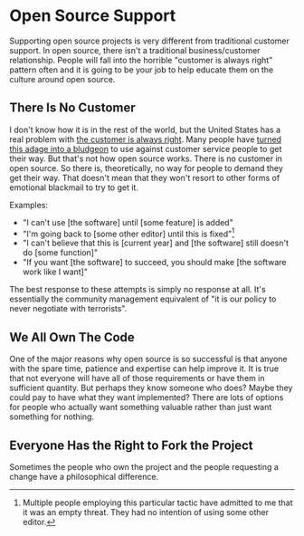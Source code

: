 # Open Source Support

Supporting open source projects is very different from traditional customer support. In open source, there isn't a traditional business/customer relationship. People will fall into the horrible "customer is always right" pattern often and it is going to be your job to help educate them on the culture around open source.

## There Is No Customer

I don't know how it is in the rest of the world, but the United States has a real problem with [the customer is always right](https://en.wikipedia.org/wiki/The_customer_is_always_right). Many people have [turned this adage into a bludgeon](https://www.youtube.com/watch?v=9EJw6oGSft0) to use against customer service people to get their way. But that's not how open source works. There is no customer in open source. So there is, theoretically, no way for people to demand they get their way. That doesn't mean that they won't resort to other forms of emotional blackmail to try to get it.

Examples:

* "I can't use [the software] until [some feature] is added"
* "I'm going back to [some other editor] until this is fixed"[^1]
* "I can't believe that this is [current year] and [the software] still doesn't do [some function]"
* "If you want [the software] to succeed, you should make [the software work like I want]"

The best response to these attempts is simply no response at all. It's essentially the community management equivalent of "it is our policy to never negotiate with terrorists".

## We All Own The Code

One of the major reasons why open source is so successful is that anyone with the spare time, patience and expertise can help improve it. It is true that not everyone will have all of those requirements or have them in sufficient quantity. But perhaps they know someone who does? Maybe they could pay to have what they want implemented? There are lots of options for people who actually want something valuable rather than just want something for nothing.

## Everyone Has the Right to Fork the Project

Sometimes the people who own the project and the people requesting a change have a philosophical difference. 

[^1]: Multiple people employing this particular tactic have admitted to me that it was an empty threat. They had no intention of using some other editor.
